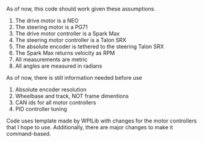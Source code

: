 As of now, this code should work given these assumptions.
1. The drive motor is a NEO
2. The steering motor is a PG71
3. The drive motor controller is a Spark Max
4. The steering motor controller is a Talon SRX
5. The absolute encoder is tethered to the steering Talon SRX
6. The Spark Max returns velocity as RPM
7. All measurements are metric
8. All angles are measured in radians

As of now, there is still information needed before use
1. Absolute encoder resolution
2. Wheelbase and track, NOT frame dimentions
3. CAN ids for all motor controllers
4. PID controller tuning

Code uses template made by WPILib with changes for the motor controllers that I hope to use. Additionally, there are major changes to make it command-based.
